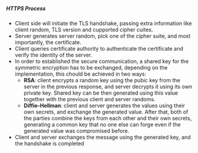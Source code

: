 ##### HTTPS Process

- Client side will initiate the TLS handshake, passing extra information like client random, TLS version and cupported cipher cuites.
- Server generates server random, pick one of the cipher suite, and most importantly, the certificate.
- Client queries certificate authority to authenticate the certificate and verify the identity of the server.
- In order to established the secure communication, a shared key for the symmetric encryption has to be exchanged, depending on the implementation, this chould be achieved in two ways:
	- **RSA**: client encrypts a random key using the pubic key from the server in the previous response, and server decrypts it using its own private key. Shared key can be then generated using this value together with the previous client and server randoms.
	- **Diffie-Hellman**: client and server generates the values using their own secrets, and exchange the generated value. After that, both of the parties combine the keys from each other and their own secrets, generating a common key that no one else can forge even if the generated value was compromised before.
- Client and server exchanges the message using the generated key, and the handshake is completed

